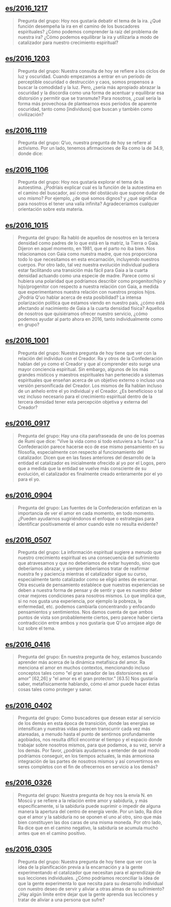 ## [es/2016_1217](es/2016/2016_1217)


> Pregunta del grupo: Hoy nos gustaría debatir el tema de la ira. ¿Qué función  desempeña la ira en el camino de los buscadores espirituales? ¿Cómo podemos comprender la raíz del problema de nuestra ira? ¿Cómo podemos equilibrar la ira y utilizarla a modo de catalizador para nuestro crecimiento espiritual?

[<i class="fas fa-file-pdf"></i>](http://llresearch.org/transcripts/issues/2016_spanish/2016_1217.aspx) [<i class="fas fa-external-link-alt"></i>](http://llresearch.org/transcripts/issues/2016_spanish/2016_1217.aspx)
 

## [es/2016_1203](es/2016/2016_1203)


> Pregunta del grupo: Nuestra consulta de hoy se refiere a los ciclos de luz y oscuridad. Cuando empezamos a entrar en un período de perceptible oscuridad o destrucción y caos, somos propensos a buscar la comodidad y la luz. Pero, ¿sería más apropiado abrazar la oscuridad y la discordia como una forma de acentuar y equilibrar esa distorsión y permitir que se transmute? Para nosotros, ¿cual sería la forma más provechosa de plantearnos esos períodos de aparente oscuridad, tanto como [individuos] que buscan y también como civilización?

[<i class="fas fa-file-pdf"></i>](http://llresearch.org/transcripts/issues/2016_spanish/2016_1203.aspx) [<i class="fas fa-external-link-alt"></i>](http://llresearch.org/transcripts/issues/2016_spanish/2016_1203.aspx)
 

## [es/2016_1119](es/2016/2016_1119)


> Pregunta del grupo: Q’uo, nuestra pregunta de hoy se refiere al activismo. Por un lado, tenemos afirmaciones de Ra como la de 34.9, donde dice:

[<i class="fas fa-file-pdf"></i>](http://llresearch.org/transcripts/issues/2016_spanish/2016_1119.aspx) [<i class="fas fa-external-link-alt"></i>](http://llresearch.org/transcripts/issues/2016_spanish/2016_1119.aspx)
 

## [es/2016_1106](es/2016/2016_1106)


> Pregunta del grupo:  Hoy nos gustaría explorar el tema de la autoestima. ¿Podríais explicar cual es la función de la autoestima en el camino del buscador, así como del obstáculo que supone dudar de uno mismo? Por ejemplo, ¿de qué somos dignos? y ¿qué significa para nosotros el tener una valía infinita? Agradeceríamos cualquier orientación sobre esta materia.

[<i class="fas fa-file-pdf"></i>](http://llresearch.org/transcripts/issues/2016_spanish/2016_1106.aspx) [<i class="fas fa-external-link-alt"></i>](http://llresearch.org/transcripts/issues/2016_spanish/2016_1106.aspx)
 

## [es/2016_1015](es/2016/2016_1015)


> Pregunta del grupo:  Ra habló de aquellos de nosotros en la tercera densidad como padres de lo que está en la matriz, la Tierra o Gaia. Dijeron en aquel momento, en 1981, que el parto no iba bien. Nos relacionamos con Gaia como nuestra madre, que nos proporciona todo lo que necesitamos en esta encarnación, incluyendo nuestros cuerpos. Por otro lado, tal vez nuestra evolución individual pudiera estar facilitando una transición más fácil para Gaia a la cuarta densidad actuando como una especie de madre. Parece como si hubiera una polaridad que podríamos describir como progenitor/hijo y hijo/progenitor con respecto a nuestra relación con Gaia, a medida que experimentamos nuestra relación con nuestros propios hijos. ¿Podría Q'uo hablar acerca de esta posibilidad? La intensa polarización política que estamos viendo en nuestro país, ¿cómo está afectando al nacimiento de Gaia a la cuarta densidad física? Aquellos de nosotros que quisiéramos ofrecer nuestro servicio, ¿cómo podemos ayudar al parto ahora en 2016, tanto individualmente como en grupo?

[<i class="fas fa-file-pdf"></i>](http://llresearch.org/transcripts/issues/2016_spanish/2016_1015.aspx) [<i class="fas fa-external-link-alt"></i>](http://llresearch.org/transcripts/issues/2016_spanish/2016_1015.aspx)
 

## [es/2016_1001](es/2016/2016_1001)


> Pregunta del grupo:  Nuestra pregunta de hoy tiene que ver con la relación del individuo con el Creador. Ra y otros de la Confederación hablan del yo como el Creador y que al comprender esto surge una mayor conciencia espiritual. Sin embargo, algunos de los más grandes místicos y maestros espirituales han pertenecido a sistemas espirituales que enseñan acerca de  un objetivo externo o incluso una versión personificada del Creador. Los mismos de Ra hablan incluso de un anhelo entre el yo individual y el Creador. ¿Es beneficioso o tal vez incluso necesario para el crecimiento espiritual dentro de la tercera densidad tener esta percepción objetiva y externa del Creador?

[<i class="fas fa-file-pdf"></i>](http://llresearch.org/transcripts/issues/2016_spanish/2016_1001.aspx) [<i class="fas fa-external-link-alt"></i>](http://llresearch.org/transcripts/issues/2016_spanish/2016_1001.aspx)
 

## [es/2016_0917](es/2016/2016_0917)


> Pregunta del grupo:  Hay una cita parafraseada de uno de los poemas de Rumi que dice: "Vive la vida como si todo estuviera a tu favor." La Confederación parece hacerse eco de ese mismo pensamiento en su filosofía, especialmente con respecto al funcionamiento del catalizador. Dicen que en las fases anteriores del desarrollo de la entidad el catalizador es inicialmente ofrecido al yo por el Logos, pero que a medida que la entidad se vuelve más consciente de su evolución, el catalizador es finalmente creado enteramente por el yo para el yo.

[<i class="fas fa-file-pdf"></i>](http://llresearch.org/transcripts/issues/2016_spanish/2016_0917.aspx) [<i class="fas fa-external-link-alt"></i>](http://llresearch.org/transcripts/issues/2016_spanish/2016_0917.aspx)
 

## [es/2016_0904](es/2016/2016_0904)


> Pregunta del grupo:  Las fuentes de la Confederación enfatizan en la importancia de ver el amor en cada momento, en todo momento. ¿Pueden ayudarnos sugiriéndonos el enfoque o estrategias para identificar positivamente el amor cuando este no resulta evidente?

[<i class="fas fa-file-pdf"></i>](http://llresearch.org/transcripts/issues/2016_spanish/2016_0904.aspx) [<i class="fas fa-external-link-alt"></i>](http://llresearch.org/transcripts/issues/2016_spanish/2016_0904.aspx)
 

## [es/2016_0507](es/2016/2016_0507)


> Pregunta del grupo:  La información espiritual sugiere a menudo que nuestro crecimiento espiritual es una consecuencia del sufrimiento que atravesamos y que no deberíamos de evitar huyendo, sino que deberíamos abrazar, y siempre deberíamos tratar de reafirmar nuestra fe y paciencia mientras el catalizador sigue su curso, especialmente tanto catalizador como se eligió antes de encarnar. Otra escuela de pensamiento establece que nuestras experiencias se deben a nuestra forma de pensar y de sentir y que es nuestro deber crear mejores condiciones para nosotros mismos. Lo que implica que, si no nos gusta una experiencia, por ejemplo la pobreza, la enfermedad, etc. podemos cambiarla concentrando y enfocando pensamientos y sentimientos. Nos damos cuenta de que ambos puntos de vista son probablemente ciertos, pero parece haber cierta contradicción entre ambos y nos gustaría que Q'uo arrojase algo de luz sobre el tema.

[<i class="fas fa-file-pdf"></i>](http://llresearch.org/transcripts/issues/2016_spanish/2016_0507.aspx) [<i class="fas fa-external-link-alt"></i>](http://llresearch.org/transcripts/issues/2016_spanish/2016_0507.aspx)
 

## [es/2016_0416](es/2016/2016_0416)


> Pregunta del grupo:  En nuestra pregunta de hoy, estamos buscando aprender más acerca de la dinámica metafísica del amor. Ra menciona el amor en muchos contextos, mencionando incluso conceptos tales como "el gran sanador de las distorsiones es el amor" [62,26] y "el amor es el gran protector." [63.5] Nos gustaría saber, metafísicamente hablando, cómo el amor puede hacer éstas cosas tales como proteger y sanar.

[<i class="fas fa-file-pdf"></i>](http://llresearch.org/transcripts/issues/2016_spanish/2016_0416.aspx) [<i class="fas fa-external-link-alt"></i>](http://llresearch.org/transcripts/issues/2016_spanish/2016_0416.aspx)
 

## [es/2016_0402](es/2016/2016_0402)


> Pregunta del grupo:  Como buscadores que desean estar al servicio de los demás en esta época de transición, donde las energías se intensifican y nuestras vidas parecen transcurrir cada vez más atareadas, a menudo hasta el punto de sentirnos profundamente agobiados, nos resulta difícil encontrar el tiempo y el espacio donde trabajar sobre nosotros mismos, para que podamos, a su vez, servir a los demás. Por favor, ¿podríais ayudarnos a entender de qué modo podríamos conseguir, en los tiempos actuales, la más armoniosa integración de las partes de nosotros mismos y así convertirnos en seres completos con el fin de ofrecernos en servicio a los demás?

[<i class="fas fa-file-pdf"></i>](http://llresearch.org/transcripts/issues/2016_spanish/2016_0402.aspx) [<i class="fas fa-external-link-alt"></i>](http://llresearch.org/transcripts/issues/2016_spanish/2016_0402.aspx)
 

## [es/2016_0326](es/2016/2016_0326)


> Pregunta del grupo:  Nuestra pregunta de hoy nos la envía N. en Moscú y se refiere a la relación entre amor y sabiduría, y más específicamente, si la sabiduría puede suprimir o impedir de alguna manera la apertura del centro de energía verde. Por un lado, Ra dice que el amor y la sabiduría no se oponen el uno al otro, sino que más bien constituyen las dos caras de una misma moneda. Por otro lado, Ra dice que en el camino negativo, la sabiduría se acumula mucho antes que en el camino positivo.

[<i class="fas fa-file-pdf"></i>](http://llresearch.org/transcripts/issues/2016_spanish/2016_0326.aspx) [<i class="fas fa-external-link-alt"></i>](http://llresearch.org/transcripts/issues/2016_spanish/2016_0326.aspx)
 

## [es/2016_0305](es/2016/2016_0305)


> Pregunta del grupo:  Nuestra pregunta de hoy tiene que ver con la idea de la planificación previa a la encarnación y a la gente experimentando el catalizador que necesitan para el aprendizaje de sus lecciones individuales. ¿Cómo podríamos reconciliar la idea de que la gente experimenta lo que necsita para su desarrollo  individual con nuestro deseo de servir y aliviar a otras almas de su sufrimiento? ¿Hay algún límite entre dejar que la gente aprenda sus lecciones y tratar de aliviar a una persona que sufre?

[<i class="fas fa-file-pdf"></i>](http://llresearch.org/transcripts/issues/2016_spanish/2016_0305.aspx) [<i class="fas fa-external-link-alt"></i>](http://llresearch.org/transcripts/issues/2016_spanish/2016_0305.aspx)
 